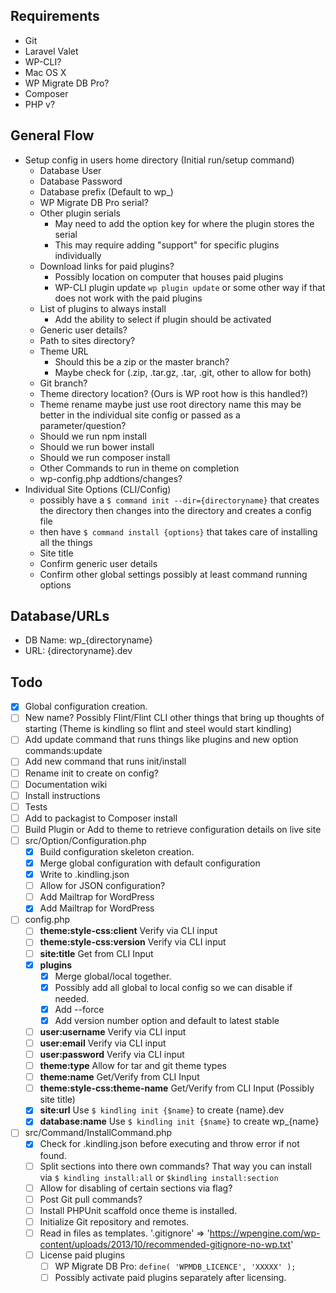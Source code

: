## Requirements
- Git
- Laravel Valet
- WP-CLI?
- Mac OS X
- WP Migrate DB Pro?
- Composer
- PHP v?

## General Flow
- Setup config in users home directory (Initial run/setup command)
    - Database User
    - Database Password
    - Database prefix (Default to wp_)
    - WP Migrate DB Pro serial?
    - Other plugin serials
        - May need to add the option key for where the plugin stores the serial
        - This may require adding "support" for specific plugins individually
    - Download links for paid plugins?
        - Possibly location on computer that houses paid plugins
        - WP-CLI plugin update `wp plugin update` or some other way if that does not work with the paid plugins
    - List of plugins to always install
        - Add the ability to select if plugin should be activated
    - Generic user details?
    - Path to sites directory?
    - Theme URL
        - Should this be a zip or the master branch?
        - Maybe check for (.zip, .tar.gz, .tar, .git, other to allow for both)
    - Git branch?
    - Theme directory location? (Ours is WP root how is this handled?)
    - Theme rename maybe just use root directory name this may be better in the individual site config or passed as a parameter/question?
    - Should we run npm install
    - Should we run bower install
    - Should we run composer install
    - Other Commands to run in theme on completion
    - wp-config.php addtions/changes?
- Individual Site Options (CLI/Config)
    - possibly have a `$ command init --dir={directoryname}` that creates the directory then changes into the directory and creates a config file
    - then have `$ command install {options}` that takes care of installing all the things
    - Site title
    - Confirm generic user details
    - Confirm other global settings possibly at least command running options

## Database/URLs
- DB Name: wp_{directoryname}
- URL: {directoryname}.dev

## Todo
- [x] Global configuration creation.
- [ ] New name? Possibly Flint/Flint CLI other things that bring up thoughts of starting (Theme is kindling so flint and steel would start kindling)
- [ ] Add update command that runs things like plugins and new option commands:update
- [ ] Add new command that runs init/install
- [ ] Rename init to create on config?
- [ ] Documentation wiki
- [ ] Install instructions
- [ ] Tests
- [ ] Add to packagist to Composer install
- [ ] Build Plugin or Add to theme to retrieve configuration details on live site
- [ ] src/Option/Configuration.php
    - [x] Build configuration skeleton creation.
    - [x] Merge global configuration with default configuration
    - [x] Write to .kindling.json
    - [ ] Allow for JSON configuration?
    - [ ] Add Mailtrap for WordPress
    - [x] Add Mailtrap for WordPress
- [ ] config.php
    - [ ] **theme:style-css:client** Verify via CLI input
    - [ ] **theme:style-css:version** Verify via CLI input
    - [ ] **site:title** Get from CLI Input
    - [x] **plugins**
        - [x] Merge global/local together.
        - [x] Possibly add all global to local config so we can disable if needed.
        - [x] Add --force
        - [x] Add version number option and default to latest stable
    - [ ] **user:username** Verify via CLI input
    - [ ] **user:email** Verify via CLI input
    - [ ] **user:password** Verify via CLI input
    - [ ] **theme:type** Allow for tar and git theme types
    - [ ] **theme:name** Get/Verify from CLI Input
    - [ ] **theme:style-css:theme-name** Get/Verify from CLI Input (Possibly site title)
    - [x] **site:url** Use `$ kindling init {$name}` to create {name}.dev
    - [x] **database:name** Use `$ kindling init {$name}` to create wp_{name}

- [ ] src/Command/InstallCommand.php
    - [x] Check for .kindling.json before executing and throw error if not found.
    - [ ] Split sections into there own commands? That way you can install via `$ kindling install:all` or `$kindling install:section`
    - [ ] Allow for disabling of certain sections via flag?
    - [ ] Post Git pull commands?
    - [ ] Install PHPUnit scaffold once theme is installed.
    - [ ] Initialize Git repository and remotes.
    - [ ] Read in files as templates. '.gitignore' => 'https://wpengine.com/wp-content/uploads/2013/10/recommended-gitignore-no-wp.txt'
    - [ ] License paid plugins
        - [ ] WP Migrate DB Pro: `define( 'WPMDB_LICENCE', 'XXXXX' );`
        - [ ] Possibly activate paid plugins separately after licensing.
